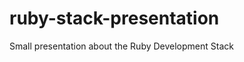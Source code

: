 ruby-stack-presentation
=======================

Small presentation about the Ruby Development Stack
